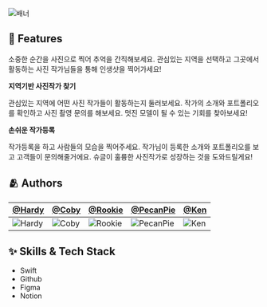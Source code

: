 ![배너](https://user-images.githubusercontent.com/57849386/204937286-4349c9e7-86e9-4abb-a28e-e7645ce51b1a.png)

## :pushpin: Features
소중한 순간을 사진으로 찍어 추억을 간직해보세요.
관심있는 지역을 선택하고 그곳에서 활동하는 사진 작가님들을 통해 인생샷을 찍어가세요!

**지역기반 사진작가 찾기**

관심있는 지역에 어떤 사진 작가들이 활동하는지 둘러보세요. 작가의 소개와 포트폴리오를 확인하고 사진 촬영 문의를 해보세요. 멋진 모델이 될 수 있는 기회를 찾아보세요!

**손쉬운 작가등록**

작가등록을 하고 사람들의 모습을 찍어주세요. 작가님이 등록한 소개와 포트폴리오를 보고 고객들이 문의해줄거에요. 슈글이 훌륭한 사진작가로 성장하는 것을 도와드릴게요!


## :people_hugging: Authors

[@Hardy](https://github.com/Kim-Yeon-ho) | [@Coby](https://github.com/coby5502) | [@Rookie](https://github.com/Rookie0031) | [@PecanPie](https://github.com/PecanPiePOS) | [@Ken](https://github.com/obtusa07) |
:---|:---|:---|:---|:---
![Hardy](https://avatars.githubusercontent.com/u/81131715?v=4) | ![Coby](https://github.com/settings/profile) |  ![Rookie](https://avatars.githubusercontent.com/u/103009135?v=4) |  ![PecanPie](https://avatars.githubusercontent.com/u/89404664?v=4) |![Ken](https://avatars.githubusercontent.com/u/47441965?v=4)


## :sparkles: Skills & Tech Stack
- Swift
- Github
- Figma
- Notion
